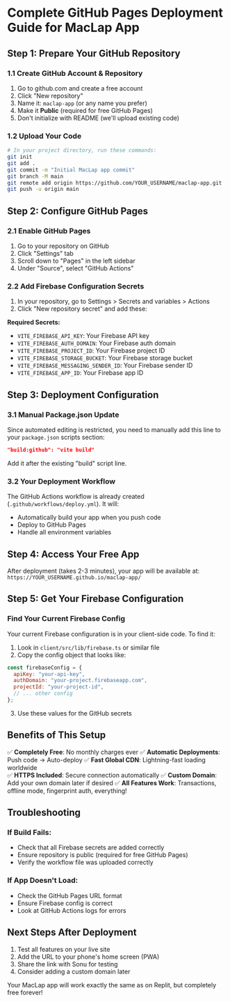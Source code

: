 # Complete GitHub Pages Deployment Guide for MacLap App

## Step 1: Prepare Your GitHub Repository

### 1.1 Create GitHub Account & Repository
1. Go to github.com and create a free account
2. Click "New repository" 
3. Name it: `maclap-app` (or any name you prefer)
4. Make it **Public** (required for free GitHub Pages)
5. Don't initialize with README (we'll upload existing code)

### 1.2 Upload Your Code
```bash
# In your project directory, run these commands:
git init
git add .
git commit -m "Initial MacLap app commit"
git branch -M main
git remote add origin https://github.com/YOUR_USERNAME/maclap-app.git
git push -u origin main
```

## Step 2: Configure GitHub Pages

### 2.1 Enable GitHub Pages
1. Go to your repository on GitHub
2. Click "Settings" tab
3. Scroll down to "Pages" in the left sidebar
4. Under "Source", select "GitHub Actions"

### 2.2 Add Firebase Configuration Secrets
1. In your repository, go to Settings > Secrets and variables > Actions
2. Click "New repository secret" and add these:

**Required Secrets:**
- `VITE_FIREBASE_API_KEY`: Your Firebase API key
- `VITE_FIREBASE_AUTH_DOMAIN`: Your Firebase auth domain  
- `VITE_FIREBASE_PROJECT_ID`: Your Firebase project ID
- `VITE_FIREBASE_STORAGE_BUCKET`: Your Firebase storage bucket
- `VITE_FIREBASE_MESSAGING_SENDER_ID`: Your Firebase sender ID
- `VITE_FIREBASE_APP_ID`: Your Firebase app ID

## Step 3: Deployment Configuration

### 3.1 Manual Package.json Update
Since automated editing is restricted, you need to manually add this line to your `package.json` scripts section:

```json
"build:github": "vite build"
```

Add it after the existing "build" script line.

### 3.2 Your Deployment Workflow
The GitHub Actions workflow is already created (`.github/workflows/deploy.yml`). It will:
- Automatically build your app when you push code
- Deploy to GitHub Pages
- Handle all environment variables

## Step 4: Access Your Free App

After deployment (takes 2-3 minutes), your app will be available at:
`https://YOUR_USERNAME.github.io/maclap-app/`

## Step 5: Get Your Firebase Configuration

### Find Your Current Firebase Config
Your current Firebase configuration is in your client-side code. To find it:

1. Look in `client/src/lib/firebase.ts` or similar file
2. Copy the config object that looks like:
```javascript
const firebaseConfig = {
  apiKey: "your-api-key",
  authDomain: "your-project.firebaseapp.com",
  projectId: "your-project-id",
  // ... other config
};
```

3. Use these values for the GitHub secrets

## Benefits of This Setup

✅ **Completely Free**: No monthly charges ever
✅ **Automatic Deployments**: Push code → Auto-deploy
✅ **Fast Global CDN**: Lightning-fast loading worldwide  
✅ **HTTPS Included**: Secure connection automatically
✅ **Custom Domain**: Add your own domain later if desired
✅ **All Features Work**: Transactions, offline mode, fingerprint auth, everything!

## Troubleshooting

### If Build Fails:
- Check that all Firebase secrets are added correctly
- Ensure repository is public (required for free GitHub Pages)
- Verify the workflow file was uploaded correctly

### If App Doesn't Load:
- Check the GitHub Pages URL format
- Ensure Firebase config is correct
- Look at GitHub Actions logs for errors

## Next Steps After Deployment

1. Test all features on your live site
2. Add the URL to your phone's home screen (PWA)
3. Share the link with Sonu for testing
4. Consider adding a custom domain later

Your MacLap app will work exactly the same as on Replit, but completely free forever!